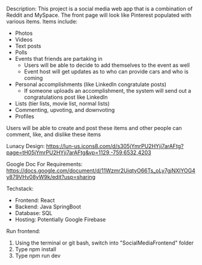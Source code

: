 Description:
This project is a social media web app that is a combination of Reddit and MySpace. The front page will look like Pinterest populated with various items. Items include:
* Photos
* Videos
* Text posts
* Polls
* Events that friends are partaking in
    * Users will be able to decide to add themselves to the event as well
    * Event host will get updates as to who can provide cars and who is coming
* Personal accomplishments (like LinkedIn congratulate posts)
    * If someone uploads an accomplishment, the system will send out a congratulations post like LinkedIn
* Lists (tier lists, movie list, normal lists)
* Commenting, upvoting, and downvoting
* Profiles

Users will be able to create and post these items and other people can comment, like, and dislike these items

Lunacy Design: https://lun-us.icons8.com/d/s305jYmrPU2HYji7arAFtg?page=tH05jYmrPU2HYji7arAFtg&vp=1129,-759,6532,4203

Google Doc For Requirements: https://docs.google.com/document/d/11Wzmr2UiqtyO66Ts_oLy7gjNXlYOG4y879VHv08yW9k/edit?usp=sharing

Techstack:
* Frontend: React
* Backend: Java SpringBoot
* Database: SQL
* Hosting: Potentially Google Firebase
  
Run frontend:
1. Using the terminal or git bash, switch into "SocialMediaFrontend" folder
2. Type npm install
3. Type npm run dev
